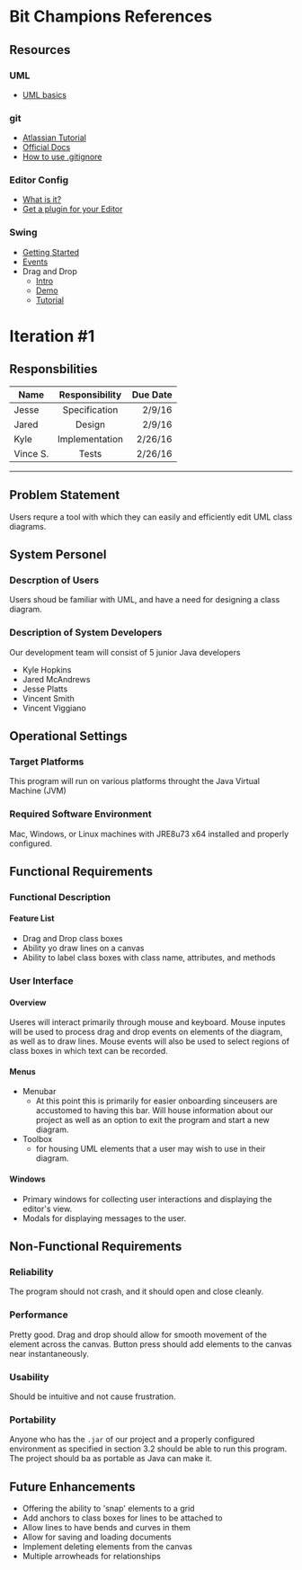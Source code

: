 # Bit Champions References

## Resources

### UML
* [UML basics](http://www.ibm.com/developerworks/rational/library/content/RationalEdge/sep04/bell/)

### git
* [Atlassian Tutorial](https://www.atlassian.com/git/tutorials/)
* [Official Docs](https://git-scm.com/documentation)
* [How to use .gitignore](https://help.github.com/articles/ignoring-files/)

### Editor Config
* [What is it?](http://editorconfig.org/)
* [Get a plugin for your Editor](http://editorconfig.org/#download)

### Swing
* [Getting Started](http://docs.oracle.com/javase/tutorial/uiswing/learn/index.html)
* [Events](https://docs.oracle.com/javase/tutorial/uiswing/events/intro.html)
* Drag and Drop
  * [Intro](http://docs.oracle.com/javase/tutorial/uiswing/dnd/intro.html)
  * [Demo](http://docs.oracle.com/javase/tutorial/uiswing/dnd/basicdemo.html)
  * [Tutorial](http://zetcode.com/tutorials/javaswingtutorial/draganddrop/)
  
# Iteration #1
## Responsbilities
| Name      | Responsibility    | Due Date  |
|---        |:---:              |---:       |
| Jesse     | Specification     | 2/9/16    |
| Jared     | Design            | 2/9/16    |
| Kyle      | Implementation    | 2/26/16   |
| Vince S.  | Tests             | 2/26/16   |
---
## Problem Statement
Users requre a tool with which they can easily and efficiently edit UML class diagrams.
## System Personel
### Descrption of Users
Users shoud be familiar with UML, and have a need for designing a class diagram.
### Description of System Developers
Our development team will consist of 5 junior Java developers
* Kyle Hopkins
* Jared McAndrews
* Jesse Platts
* Vincent Smith
* Vincent Viggiano

## Operational Settings
### Target Platforms
This program will run on various platforms throught the Java Virtual Machine (JVM)
### Required Software Environment
Mac, Windows, or Linux machines with JRE8u73 x64 installed and properly configured.
## Functional Requirements
### Functional Description
#### Feature List
* Drag and Drop class boxes
* Ability yo draw lines on a canvas
* Ability to label class boxes with class name, attributes, and methods

### User Interface
#### Overview
Useres will interact primarily through mouse and keyboard. Mouse inputes will be used to process drag and drop events on elements of the diagram, as well as to draw lines. Mouse events will also be used to select regions of class boxes in which text can be recorded.
#### Menus
* Menubar
    * At this point this is primarily for easier onboarding sinceusers are accustomed to having this bar. Will house information about our project as well as an option to exit the program and start a new diagram.
* Toolbox
    *  for housing UML elements that a user may wish to use in their diagram.

#### Windows
* Primary windows for collecting user interactions and displaying the editor's view.
* Modals for displaying messages to the user.

## Non-Functional Requirements
### Reliability
The program should not crash, and it should open and close cleanly.
### Performance
Pretty good. Drag and drop should allow for smooth movement of the element across the canvas. Button press should add elements to the canvas near instantaneously.
### Usability
Should be intuitive and not cause frustration.
### Portability 
Anyone who has the `.jar` of our project and a properly configured environment as specified in section 3.2 should be able to run this program. The project should ba as portable as Java can make it.

## Future Enhancements
* Offering the ability to 'snap' elements to a grid
* Add anchors to class boxes for lines to be attached to
* Allow lines to have bends and curves in them
* Allow for saving and loading documents
* Implement deleting elements from the canvas
* Multiple arrowheads for relationships
